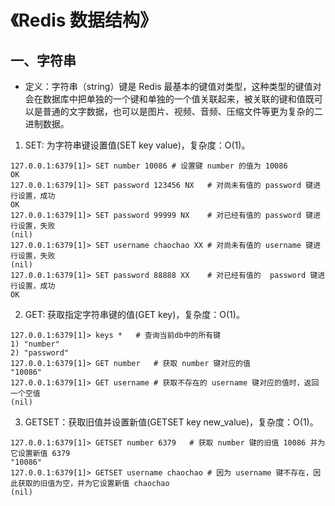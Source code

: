# 《Redis 数据结构》

## 一、字符串

- 定义：字符串（string）键是 Redis 最基本的键值对类型，这种类型的键值对会在数据库中把单独的一个键和单独的一个值关联起来，被关联的键和值既可以是普通的文字数据，也可以是图片、视频、音频、压缩文件等更为复杂的二进制数据。

1. SET: 为字符串键设置值(SET key value)，复杂度：O(1)。

```
127.0.0.1:6379[1]> SET number 10086	# 设置键 number 的值为 10086
OK
127.0.0.1:6379[1]> SET password 123456 NX	# 对尚未有值的 password 键进行设置，成功
OK
127.0.0.1:6379[1]> SET password 99999 NX	# 对已经有值的 password 键进行设置，失败
(nil)
127.0.0.1:6379[1]> SET username chaochao XX	# 对尚未有值的 username 键进行设置，失败
(nil)
127.0.0.1:6379[1]> SET password 88888 XX	# 对已经有值的  password 键进行设置，成功
OK
```

2.  GET: 获取指定字符串键的值(GET key)，复杂度：O(1)。

```
127.0.0.1:6379[1]> keys *   # 查询当前db中的所有键
1) "number"
2) "password"
127.0.0.1:6379[1]> GET number   # 获取 number 键对应的值
"10086"
127.0.0.1:6379[1]> GET username # 获取不存在的 username 键对应的值时，返回一个空值
(nil)
```

3. GETSET：获取旧值并设置新值(GETSET key new_value)，复杂度：O(1)。

```
127.0.0.1:6379[1]> GETSET number 6379   # 获取 number 键的旧值 10086 并为它设置新值 6379
"10086"
127.0.0.1:6379[1]> GETSET username chaochao # 因为 username 键不存在，因此获取的旧值为空，并为它设置新值 chaochao
(nil)
```
